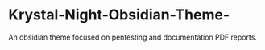# Krystal-Night-Obsidian-Theme-
An obsidian theme focused on pentesting and documentation PDF reports.
